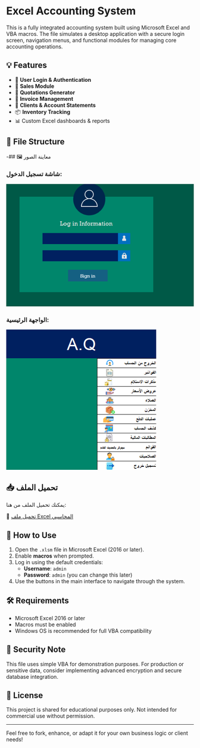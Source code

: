 # Excel Accounting System

This is a fully integrated accounting system built using Microsoft Excel and VBA macros. The file simulates a desktop application with a secure login screen, navigation menus, and functional modules for managing core accounting operations.

## 💡 Features

- 🔐 **User Login & Authentication**
- 🧾 **Sales Module**
- 💼 **Quotations Generator**
- 🧮 **Invoice Management**
- 👥 **Clients & Account Statements**
- 📦 **Inventory Tracking**
- 📊 Custom Excel dashboards & reports

## 📂 File Structure

-## 🖼️ معاينة الصور

### شاشة تسجيل الدخول:
![Login Screen](images/Log-in.png)

### الواجهة الرئيسية:
![Dashboard](images/Main.png)
## 📥 تحميل الملف

يمكنك تحميل الملف من هنا:

📎 [تحميل ملف Excel المحاسبي](Full-Accounting-Software.xlsm)


## 🚀 How to Use

1. Open the `.xlsm` file in Microsoft Excel (2016 or later).
2. Enable **macros** when prompted.
3. Log in using the default credentials:
   - **Username**: `admin`
   - **Password**: `admin` (you can change this later)
4. Use the buttons in the main interface to navigate through the system.

## 🛠 Requirements

- Microsoft Excel 2016 or later
- Macros must be enabled
- Windows OS is recommended for full VBA compatibility

## 🔐 Security Note

This file uses simple VBA for demonstration purposes. For production or sensitive data, consider implementing advanced encryption and secure database integration.

## 📃 License

This project is shared for educational purposes only. Not intended for commercial use without permission.

---

Feel free to fork, enhance, or adapt it for your own business logic or client needs!
